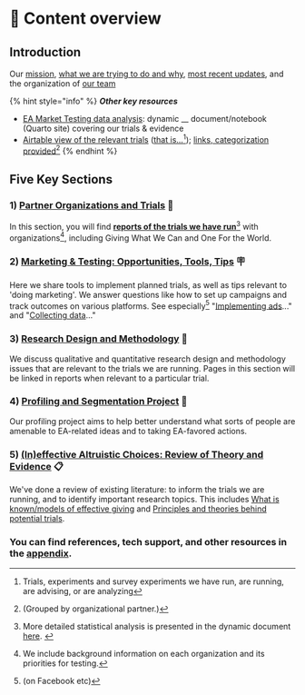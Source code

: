 # 📕 Content overview

## **Introduction**

Our [mission](./), [what we are trying to do and why](partners-contexts-trials/charities-fundraisers-and-impact-information/overview-ea-forum-post.md), [most recent updates](broken-reference/), and the organization of [our team](our-team-and-resources.md)

{% hint style="info" %}
_**Other key resources**_

* [EA Market Testing data analysis](https://daaronr.github.io/eamt\_data\_analysis/): dynamic __ document/notebook (Quarto site) covering our trials & evidence&#x20;
* [Airtable view of the relevant trials](https://airtable.com/shrFmaIfWHSAoBNNB) ([that is...](#user-content-fn-1)[^1]); [links, categorization provided](#user-content-fn-2)[^2]
{% endhint %}

## Five Key Sections

### 1) [Partner Organizations and Trials](contexts-partner-organizations-trials/section-introduction.md) 🤝

In this section, you will find [**reports of the trials we have run**](#user-content-fn-3)[^3] with organizations[^4], including Giving What We Can and One For the World.

### 2) [Marketing & Testing: Opportunities, Tools, Tips](marketing-and-testing-opportunities-tools-tips/trial-reporting-template.md) 🪧

Here we share tools to implement planned trials, as well as tips relevant to 'doing marketing'. We answer questions like how to set up campaigns and track outcomes on various platforms. See especially[^5] "[Implementing ads](marketing-and-testing-opportunities-tools-tips/implementation-and-collecting-data-issues/)..." and "[Collecting data](marketing-and-testing-opportunities-tools-tips/collecting-data-trial-outcomes/)..."

### 3) [Research Design and Methodology](methodological-discussion/section-introduction-wip.md) 🎨

We discuss qualitative and quantitative research design and methodology issues that are relevant to the trials we are running. Pages in this section will be linked in reports when relevant to a particular trial.

### 4) [Profiling and Segmentation Project](profiling-and-segmentation/section-introduction.md) 🧮

Our profiling project aims to help better understand what sorts of people are amenable to EA-related ideas and to taking EA-favored actions.

### **5)** [**(In)effective Altruistic Choices: Review of Theory and Evidence**](background/section-introduction.md)  📋

We've done a  review of existing literature: to inform the trials we are running, and to identify important research topics. This includes [What is known/models of effective giving](background/models-theories-psychological-norms.md) and [Principles and theories behind potential trials](background/tools-and-trials-overview/tools-interventions-principles.md).

### You can find references, tech support, and other resources in the [appendix](appendix/how-this-gitbook-works/).

[^1]: Trials, experiments and survey experiments we have run, are running, are advising, or are analyzing

[^2]: (Grouped by organizational partner.)



[^3]: More detailed statistical analysis is presented in the dynamic document [here](https://daaronr.github.io/eamt\_data\_analysis/).&#x20;

[^4]: We include background information on each organization and its priorities for testing.

[^5]: &#x20;(on Facebook etc)
